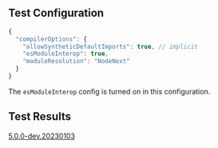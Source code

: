 ## Test Configuration

```js
{
  "compilerOptions": {
    "allowSyntheticDefaultImports": true, // implicit
    "esModuleInterop": true,
    "moduleResolution": "NodeNext"
  }
}
```

The `esModuleInterop` config is turned on in this configuration.

## Test Results

[5.0.0-dev.20230103](./test-result.5.0.0-dev.20230103.md)
